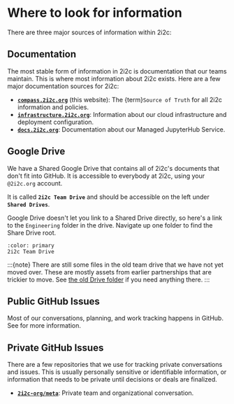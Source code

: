 # Where to look for information

There are three major sources of information within 2i2c:

## Documentation

The most stable form of information in 2i2c is documentation that our teams maintain.
This is where most information about 2i2c exists.
Here are a few major documentation sources for 2i2c:

- [**`compass.2i2c.org`**](https://compass.2i2c.org) (this website): The {term}`Source of Truth` for all 2i2c information and policies.
- [**`infrastructure.2i2c.org`**](https://infrastructure.2i2c.org): Information about our cloud infrastructure and deployment configuration.
- [**`docs.2i2c.org`**](https://docs.2i2c.org): Documentation about our Managed JupyterHub Service.

## Google Drive

We have a Shared Google Drive that contains all of 2i2c's documents that don't fit into GitHub. It is accessible to everybody at 2i2c, using your `@2i2c.org` account.

It is called **`2i2c Team Drive`** and should be accessible on the left under **`Shared Drives`**.

Google Drive doesn't let you link to a Shared Drive directly, so here's a link to the `Engineering` folder in the drive.
Navigate up one folder to find the Share Drive root.

```{button-link} https://drive.google.com/drive/folders/1a2VTtMubHRiY4yg0pP-FPC9C4nYJzbaT?usp=sharing
:color: primary
2i2c Team Drive
```

:::{note}
There are still some files in the old team drive that we have not yet moved over.
These are mostly assets from earlier partnerships that are trickier to move.
See [the old Drive folder](https://drive.google.com/drive/folders/1ABxxSFycGfCzQc9czfwer_dat-GVi4jw?usp=sharing) if you need anything there.
:::

## Public GitHub Issues

Most of our conversations, planning, and work tracking happens in GitHub.
See [](coordination:workflow) for more information.

## Private GitHub Issues

There are a few repositories that we use for tracking private conversations and issues.
This is usually personally sensitive or identifiable information, or information that needs to be private until decisions or deals are finalized.

- [**`2i2c-org/meta`**](https://github.com/2i2c-org/meta): Private team and organizational conversation.
